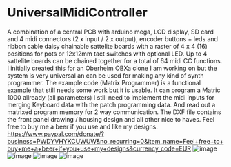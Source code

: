 # UniversalMidiController
A combination of a central PCB with arduino mega, LCD display, SD card and 4 midi connectors (2 x input / 2 x output), encoder buttons + leds and ribbon cable daisy chainable sattelite boards with a raster of 4 x 4 (16) positions for pots or 12x12mm tact switches with optional LED. 
Up to 4 sattelite boards can be chained together for a total of 64 midi CC functions.
I initially created this for an Oberheim OBXa clone I am working on but the system is very universal an can be used for making any kind of synth programmer.
The example code (Matrix Programmer) is a functional example that still needs some work but it is usable.
It can program a Matric 1000 allready (all parameters) I still need to implement the midi inputs for merging Keyboard data with the patch programming data. And read out a matrixed program memory for 2 way communication.
The DXF file contains the front panel drawing / housing design and all other nice to haves.
Feel free to buy me a beer if you use and like my designs.
https://www.paypal.com/donate/?business=PWDYVHYKCUWUW&no_recurring=0&item_name=Feel+free+to+buy+me+a+beer+if+you+use+my+designs&currency_code=EUR
![image](https://github.com/VerreyckenGerd/UniversalMidiController/assets/69856911/03b45798-9bad-4695-bcee-560bc0c15f5a)
![image](https://github.com/VerreyckenGerd/UniversalMidiController/assets/69856911/036f3e93-2867-432f-ab91-777e3081beaf)
![image](https://github.com/VerreyckenGerd/UniversalMidiController/assets/69856911/f904783d-9c9e-4d2d-b3cd-7f0767c8c305)
![image](https://github.com/VerreyckenGerd/UniversalMidiController/assets/69856911/f58790d2-30e3-4e6e-a4a5-3ece02880143)


